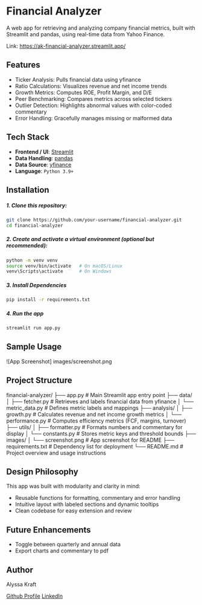 # Financial Analyzer

A web app for retrieving and analyzing company financial metrics, built with Streamlit and pandas, using real-time data from Yahoo Finance.

Link: https://ak-financial-analyzer.streamlit.app/

## Features

- Ticker Analysis: Pulls financial data using yfinance
- Ratio Calculations: Visualizes revenue and net income trends
- Growth Metrics: Computes ROE, Profit Margin, and D/E
- Peer Benchmarking: Compares metrics across selected tickers
- Outlier Detection: Highlights abnormal values with color-coded commentary
- Error Handling: Gracefully manages missing or malformed data

## Tech Stack

- **Frontend / UI**: [Streamlit](https://streamlit.io/)
- **Data Handling**: [pandas](https://pandas.pydata.org/)
- **Data Source**: [yfinance](https://pypi.org/project/yfinance/)
- **Language**: `Python 3.9+`

## Installation

##### 1. Clone this repository:
   ```bash
   git clone https://github.com/your-username/financial-analyzer.git
   cd financial-analyzer
   ```
##### 2. Create and activate a virtual environment (optional but recommended):
   ```bash
   python -m venv venv
   source venv/bin/activate   # On macOS/Linux
   venv\Scripts\activate      # On Windows
   ```
##### 3. Install Dependencies
   ```bash
   pip install -r requirements.txt
   ```
##### 4. Run the app
   ```bash
   streamlit run app.py
   ```

## Sample Usage

![App Screenshot] images/screenshot.png

## Project Structure

financial-analyzer/ ├── app.py # Main Streamlit app entry point ├── data/ │ ├── fetcher.py # Retrieves and labels financial data from yfinance │ └── metric_data.py # Defines metric labels and mappings ├── analysis/ │ ├── growth.py # Calculates revenue and net income growth metrics │ └── performance.py # Computes efficiency metrics (FCF, margins, turnover) ├── utils/ │ ├── formatter.py # Formats numbers and commentary for display │ └── constants.py # Stores metric keys and threshold bounds ├── images/ │ └── screenshot.png # App screenshot for README ├── requirements.txt # Dependency list for deployment └── README.md # Project overview and usage instructions

## Design Philosophy

This app was built with modularity and clarity in mind:

- Reusable functions for formatting, commentary and error handling
- Intuitive layout with labeled sections and dynamic tooltips
- Clean codebase for easy extension and review

## Future Enhancements

- Toggle between quarterly and annual data
- Export charts and commentary to pdf

## Author

Alyssa Kraft

[Github Profile](https://github.com/alyssakraft) [LinkedIn](www.linkedin.com/in/alyssa-g-kraft)

